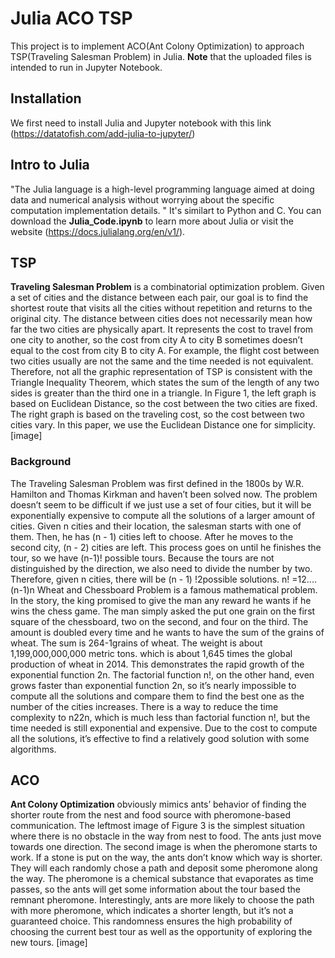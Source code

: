 # Julia ACO TSP
This project is to implement ACO(Ant Colony Optimization) to approach TSP(Traveling Salesman Problem) in Julia. **Note** that the uploaded files is intended to run in Jupyter Notebook.

## Installation
We first need to install Julia and Jupyter notebook with this link (https://datatofish.com/add-julia-to-jupyter/)

## Intro to Julia
"The Julia language is a high-level programming language aimed at doing data and numerical analysis without worrying about the specific computation implementation details. " It's similart to Python and C. You can download the **Julia_Code.ipynb** to learn more about Julia or visit the website (https://docs.julialang.org/en/v1/).

## TSP
**Traveling Salesman Problem** is a combinatorial optimization problem. Given a set of cities and the distance between each pair, our goal is to find the shortest route that visits all the cities without repetition and returns to the original city. The distance between cities does not necessarily mean how far the two cities are physically apart. It represents the cost to travel from one city to another, so the cost from city A to city B sometimes doesn’t equal to the cost from city B to city A. For example, the flight cost between two cities usually are not the same and the time needed is not equivalent. Therefore, not all the graphic representation of TSP is consistent with the Triangle Inequality Theorem, which states the sum of the length of any two sides is greater than the third one in a triangle. In Figure 1, the left graph is based on Euclidean Distance, so the cost between the two cities are fixed. The right graph is based on the traveling cost, so the cost between two cities vary. In this paper, we use the Euclidean Distance one for simplicity. 
[image]

### Background
The Traveling Salesman Problem was first defined in the 1800s by W.R. Hamilton and Thomas Kirkman and haven’t been solved now. The problem doesn’t seem to be difficult if we just use a set of four cities, but it will be exponentially expensive to compute all the solutions of a larger amount of cities. Given n cities and their location, the salesman starts with one of them. Then, he has (n - 1) cities left to choose. After he moves to the second city, (n - 2) cities are left. This process goes on until he finishes the tour, so we have (n-1)! possible tours. Because the tours are not distinguished by the direction, we also need to divide the number by two. Therefore, given n cities, there will be (n - 1) !2possible solutions. 
n! =12....(n-1)n
Wheat and Chessboard Problem is a famous mathematical problem. In the story, the king promised to give the man any reward he wants if he wins the chess game. The man simply asked the put one grain on the first square of the chessboard, two on the second, and four on the third. The amount is doubled every time and he wants to have the sum of the grains of wheat. The sum is 264-1grains of wheat. The weight is about 1,199,000,000,000 metric tons. which is about 1,645 times the global production of wheat in 2014. This demonstrates the rapid growth of the exponential function 2n. The factorial function n!, on the other hand, even grows faster than exponential function 2n, so it’s nearly impossible to compute all the solutions and compare them to find the best one as the number of the cities increases. 
There is a way to reduce the time complexity to n22n, which is much less than factorial function n!, but the time needed is still exponential and expensive. Due to the cost to compute all the solutions, it’s effective to find a relatively good solution with some algorithms.

## ACO
**Ant Colony Optimization** obviously mimics ants’ behavior of finding the shorter route from the nest and food source with pheromone-based communication. The leftmost image of Figure 3 is the simplest situation where there is no obstacle in the way from nest to food. The ants just move towards one direction. The second image is when the pheromone starts to work. If a stone is put on the way, the ants don’t know which way is shorter. They will each randomly chose a path and deposit some pheromone along the way. The pheromone is a chemical substance that evaporates as time passes, so the ants will get some information about the tour based the remnant pheromone. Interestingly, ants are more likely to choose the path with more pheromone, which indicates a shorter length, but it’s not a guaranteed choice. This randomness ensures the high probability of choosing the current best tour as well as the opportunity of exploring the new tours.
[image]
